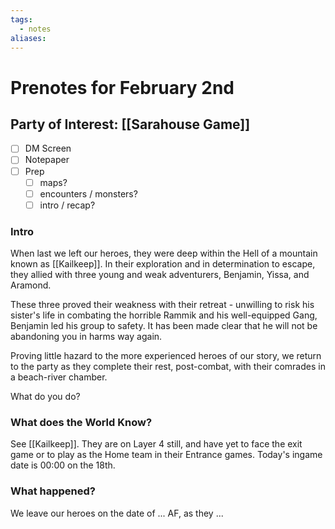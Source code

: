 ```yaml
---
tags:
  - notes
aliases:
---
```


# Prenotes for February 2nd
## Party of Interest: [[Sarahouse Game]]
- [ ] DM Screen
- [ ] Notepaper
- [ ] Prep
	- [ ] maps?
	- [ ] encounters / monsters?
	- [ ] intro / recap?

### Intro
When last we left our heroes, they were deep within the Hell of a mountain known as [[Kailkeep]]. In their exploration and in determination to escape, they allied with three young and weak adventurers, Benjamin, Yissa, and Aramond. 

These three proved their weakness with their retreat - unwilling to risk his sister's life in combating the horrible Rammik and his well-equipped Gang, Benjamin led his group to safety. It has been made clear that he will not be abandoning you in harms way again.

Proving little hazard to the more experienced heroes of our story, we return to the party as they complete their rest, post-combat, with their comrades in a beach-river chamber.

What do you do?

### What does the World Know?
See [[Kailkeep]]. They are on Layer 4 still, and have yet to face the exit game or to play as the Home team in their Entrance games. Today's ingame date is 00:00 on the 18th.

### What happened?



We leave our heroes on the date of ... AF, as they ...